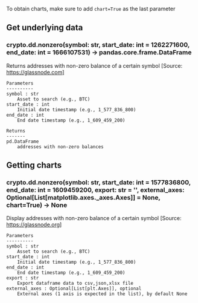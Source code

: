 To obtain charts, make sure to add `chart=True` as the last parameter

## Get underlying data 
### crypto.dd.nonzero(symbol: str, start_date: int = 1262271600, end_date: int = 1666107531) -> pandas.core.frame.DataFrame

Returns addresses with non-zero balance of a certain symbol
    [Source: https://glassnode.com]

    Parameters
    ----------
    symbol : str
        Asset to search (e.g., BTC)
    start_date : int
        Initial date timestamp (e.g., 1_577_836_800)
    end_date : int
        End date timestamp (e.g., 1_609_459_200)

    Returns
    -------
    pd.DataFrame
        addresses with non-zero balances

## Getting charts 
### crypto.dd.nonzero(symbol: str, start_date: int = 1577836800, end_date: int = 1609459200, export: str = '', external_axes: Optional[List[matplotlib.axes._axes.Axes]] = None, chart=True) -> None

Display addresses with non-zero balance of a certain symbol
    [Source: https://glassnode.org]

    Parameters
    ----------
    symbol : str
        Asset to search (e.g., BTC)
    start_date : int
        Initial date timestamp (e.g., 1_577_836_800)
    end_date : int
        End date timestamp (e.g., 1_609_459_200)
    export : str
        Export dataframe data to csv,json,xlsx file
    external_axes : Optional[List[plt.Axes]], optional
        External axes (1 axis is expected in the list), by default None
